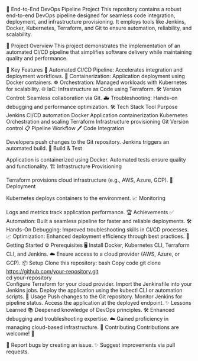 🚀 End-to-End DevOps Pipeline Project
This repository contains a robust end-to-end DevOps pipeline designed for seamless code integration, deployment, and infrastructure provisioning. It employs tools like Jenkins, Docker, Kubernetes, Terraform, and Git to ensure automation, reliability, and scalability.

🌟 Project Overview
This project demonstrates the implementation of an automated CI/CD pipeline that simplifies software delivery while maintaining quality and performance.

🔑 Key Features
🔄 Automated CI/CD Pipeline: Accelerates integration and deployment workflows.
🐳 Containerization: Application deployment using Docker containers.
☸️ Orchestration: Managed workloads with Kubernetes for scalability.
🌐 IaC: Infrastructure as Code using Terraform.
🛠️ Version Control: Seamless collaboration via Git.
🚑 Troubleshooting: Hands-on debugging and performance optimization.
🛠️ Tech Stack
Tool	Purpose
Jenkins	CI/CD automation
Docker	Application containerization
Kubernetes	Orchestration and scaling
Terraform	Infrastructure provisioning
Git	Version control
📋 Pipeline Workflow
🖊️ Code Integration

Developers push changes to the Git repository.
Jenkins triggers an automated build.
🧪 Build & Test

Application is containerized using Docker.
Automated tests ensure quality and functionality.
🏗️ Infrastructure Provisioning

Terraform provisions cloud infrastructure (e.g., AWS, Azure, GCP).
🚀 Deployment

Kubernetes deploys containers to the environment.
📈 Monitoring

Logs and metrics track application performance.
🏆 Achievements
✅ Automation: Built a seamless pipeline for faster and reliable deployments.
🛠️ Hands-On Debugging: Improved troubleshooting skills in CI/CD processes.
📈 Optimization: Enhanced deployment efficiency through best practices.
🚀 Getting Started
⚙️ Prerequisites
🖥️ Install Docker, Kubernetes CLI, Terraform CLI, and Jenkins.
☁️ Ensure access to a cloud provider (AWS, Azure, or GCP).
📦 Setup
Clone this repository:
bash
Copy code
git clone https://github.com/your-repository.git  
cd your-repository  
Configure Terraform for your cloud provider.
Import the Jenkinsfile into your Jenkins jobs.
Deploy the application using the kubectl CLI or automation scripts.
📝 Usage
Push changes to the Git repository.
Monitor Jenkins for pipeline status.
Access the application at the deployed endpoint.
✨ Lessons Learned
📚 Deepened knowledge of DevOps principles.
🛠️ Enhanced debugging and troubleshooting expertise.
☁️ Gained proficiency in managing cloud-based infrastructure.
🤝 Contributing
Contributions are welcome! 🙌

🐛 Report bugs by creating an issue.
✨ Suggest improvements via pull requests.
